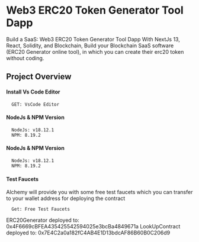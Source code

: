 # Web3 ERC20 Token Generator Tool Dapp

Build a SaaS: Web3 ERC20 Token Generator Tool Dapp With NextJs 13, React, Solidity, and Blockchain, Build your Blockchain SaaS software (ERC20 Generator online tool), in which you can create their erc20 token without coding.

## Project Overview

#### Install Vs Code Editor

```https://code.visualstudio.com/download
  GET: VsCode Editor
```

#### NodeJs & NPM Version

```https://nodejs.org/en/download
  NodeJs: v18.12.1
  NPM: 8.19.2
```


#### NodeJs & NPM Version

```https://nodejs.org/en/download
  NodeJs: v18.12.1
  NPM: 8.19.2
```


#### Test Faucets

Alchemy will provide you with some free test faucets which you can transfer to your wallet address for deploying the contract

```https://www.alchemy.com/faucets
  Get: Free Test Faucets
```



ERC20Generator deployed to: 0x4F6669cBFEA435425542594025e3bcBa4849671a
LookUpContract deployed to: 0x7E4C2a0a182fC4AB4E1D13bdcAF86B60B0C206d9

